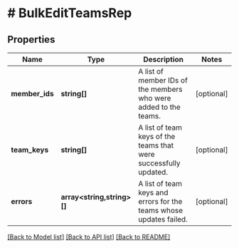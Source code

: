 # # BulkEditTeamsRep

## Properties

Name | Type | Description | Notes
------------ | ------------- | ------------- | -------------
**member_ids** | **string[]** | A list of member IDs of the members who were added to the teams. | [optional]
**team_keys** | **string[]** | A list of team keys of the teams that were successfully updated. | [optional]
**errors** | **array<string,string>[]** | A list of team keys and errors for the teams whose updates failed. | [optional]

[[Back to Model list]](../../README.md#models) [[Back to API list]](../../README.md#endpoints) [[Back to README]](../../README.md)
